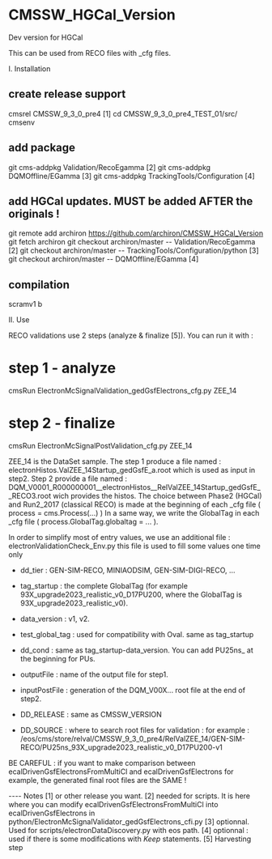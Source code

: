 # CMSSW_HGCal_Version
Dev version for HGCal

This can be used from RECO files with _cfg files.

I. Installation
## create release support
cmsrel CMSSW_9_3_0_pre4 [1]
cd CMSSW_9_3_0_pre4_TEST_01/src/
cmsenv

## add package
git cms-addpkg Validation/RecoEgamma [2]
git cms-addpkg DQMOffline/EGamma [3]
git cms-addpkg TrackingTools/Configuration [4]

## add HGCal updates. MUST be added AFTER the originals !
git remote add archiron https://github.com/archiron/CMSSW_HGCal_Version
git fetch archiron
git checkout archiron/master  -- Validation/RecoEgamma [2]
git checkout archiron/master  -- TrackingTools/Configuration/python [3]
git checkout archiron/master  -- DQMOffline/EGamma [4]

## compilation
scramv1 b

II. Use

RECO validations use 2 steps (analyze & finalize [5]). You can run it with :
# step 1 - analyze
cmsRun ElectronMcSignalValidation_gedGsfElectrons_cfg.py ZEE_14
# step 2 - finalize
cmsRun ElectronMcSignalPostValidation_cfg.py ZEE_14

ZEE_14 is the DataSet sample.
The step 1 produce a file named : electronHistos.ValZEE_14Startup_gedGsfE_a.root
which is used as input in step2. Step 2 provide a file named : DQM_V0001_R000000001__electronHistos__RelValZEE_14Startup_gedGsfE__RECO3.root
wich provides the histos.
The choice between Phase2 (HGCal) and Run2_2017 (classical RECO) is made at the beginning of each _cfg file ( process = cms.Process(...) )
In a same way, we write the GlobalTag in each _cfg file ( process.GlobalTag.globaltag = ... ).

In order to simplify most of entry values, we use an additional file : electronValidationCheck_Env.py
this file is used to fill some values one time only
- dd_tier : GEN-SIM-RECO, MINIAODSIM, GEN-SIM-DIGI-RECO, ...
- tag_startup : the complete GlobalTag (for example 93X_upgrade2023_realistic_v0_D17PU200, where the GlobalTag is 93X_upgrade2023_realistic_v0).
- data_version : v1, v2.
- test_global_tag : used for compatibility with Oval. same as tag_startup
- dd_cond : same as tag_startup-data_version. You can add PU25ns_ at the beginning for PUs.

- outputFile : name of the output file for step1. 
- inputPostFile : generation of the DQM_V00X... root file at the end of step2.
- DD_RELEASE : same as CMSSW_VERSION
- DD_SOURCE : where to search root files for validation : for example : 
/eos/cms/store/relval/CMSSW_9_3_0_pre4/RelValZEE_14/GEN-SIM-RECO/PU25ns_93X_upgrade2023_realistic_v0_D17PU200-v1

BE CAREFUL : if you want to make comparison between ecalDrivenGsfElectronsFromMultiCl and ecalDrivenGsfElectrons for example,
the generated final root files are the SAME !

---- Notes
[1] or other release you want.
[2] needed for scripts. It is here where you can modify ecalDrivenGsfElectronsFromMultiCl into ecalDrivenGsfElectrons in python/ElectronMcSignalValidator_gedGsfElectrons_cfi.py
[3] optionnal. Used for scripts/electronDataDiscovery.py with eos path.
[4] optionnal : used if there is some modifications with _Keep_ statements.
[5] Harvesting step
